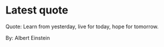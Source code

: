 # Latest quote 

Quote: Learn from yesterday, live for today, hope for tomorrow. 

By: Albert Einstein